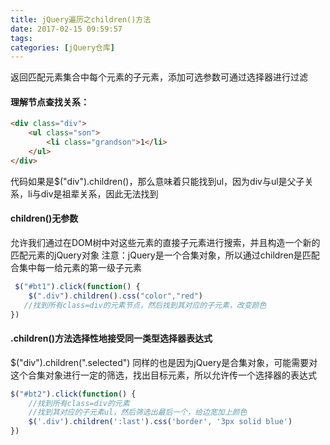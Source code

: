 ```yaml
---
title: jQuery遍历之children()方法
date: 2017-02-15 09:59:57
tags:
categories: [jQuery仓库]
---
```

返回匹配元素集合中每个元素的子元素，添加可选参数可通过选择器进行过滤
<!--more-->
#### 理解节点查找关系：
```html
<div class="div">
    <ul class="son">
        <li class="grandson">1</li>
    </ul>
</div>
```
代码如果是$("div").children()，那么意味着只能找到ul，因为div与ul是父子关系，li与div是祖辈关系，因此无法找到
#### children()无参数
允许我们通过在DOM树中对这些元素的直接子元素进行搜索，并且构造一个新的匹配元素的jQuery对象
注意：jQuery是一个合集对象，所以通过children是匹配合集中每一给元素的第一级子元素
```js
 $("#bt1").click(function() {
    $(".div").children().css("color","red")
   //找到所有class=div的元素节点，然后找到其对应的子元素，改变颜色
})
```
#### .children()方法选择性地接受同一类型选择器表达式
$("div").children(".selected")
同样的也是因为jQuery是合集对象，可能需要对这个合集对象进行一定的筛选，找出目标元素，所以允许传一个选择器的表达式
```js
$("#bt2").click(function() {
    //找到所有class=div的元素
    //找到其对应的子元素ul，然后筛选出最后一个，给边宽加上颜色
    $('.div').children(':last').css('border', '3px solid blue')
})
```